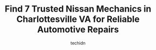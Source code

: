 ---
layout: ampstory
image: https://images.unsplash.com/photo-1503376780353-7e6692767b70?ixlib=rb-4.0.3&ixid=MnwxMjA3fDB8MHxwaG90by1wYWdlfHx8fGVufDB8fHx8&auto=format&fit=crop&w=640&h=853&q=80
author: techidn
featured: false
description: Discover the 7 best Nissan Mechanic in Charlottesville VA, USA and ensure your vehicle receives the highest quality of care. These trusted professionals are known for their skill, knowledge,
title: Find 7 Trusted Nissan Mechanics in Charlottesville VA for Reliable Automotive Repairs
cover:
   title: Find 7 Trusted Nissan Mechanics in Charlottesville VA for Reliable Automotive Repairs
   subtitle: Rickpate
   background: https://images.unsplash.com/photo-1503376780353-7e6692767b70?ixlib=rb-4.0.3&ixid=MnwxMjA3fDB8MHxwaG90by1wYWdlfHx8fGVufDB8fHx8&auto=format&fit=crop&w=640&h=853&q=80

pages: 
 - layout: thirds
   top: <h1>#1 Total Auto Service</h1>
   bottom: "<p>I trust Total Auto completely after 15 plus years of service; theyve never steered me wrong and always fixed my Lexus to perfection and they give you the straight stor</p>"
   background: https://www.knot35.com/toplist/wp-content/uploads/2023/06/best-nissan-mechanic-1-in-charlottesville-va-1685842060.jpeg
   backgroundblur: true
 - layout: thirds
   top: <h1>#2 API Service Center</h1>
   bottom: "<p>1242 Harris St, Charlottesville, VA 22903, United States</p>"
   background: https://www.knot35.com/toplist/wp-content/uploads/2023/06/best-nissan-mechanic-2-in-charlottesville-va-1685842060.jpeg
   cta:
      link: https://www.knot35.com/toplist/find-7-trusted-nissan-mechanics-in-charlottesville-va-for-reliable-automotive-repairs/
      text: Find 7 Trusted Nissan Mechanics in Charlottesville VA for Reliable Automotive Repairs
 - layout: thirds
   top: <h1>#3 Larrys Auto & Truck Repair</h1>
   bottom: "<p>1313 Belleview Ave, Charlottesville, VA 22901, United States</p>"
   background: https://www.knot35.com/toplist/wp-content/uploads/2023/06/best-nissan-mechanic-3-in-charlottesville-va-1685842061.jpeg
   cta:
      link: https://www.knot35.com/toplist/find-7-trusted-nissan-mechanics-in-charlottesville-va-for-reliable-automotive-repairs/
      text: Find 7 Trusted Nissan Mechanics in Charlottesville VA for Reliable Automotive Repairs
 - layout: thirds
   top: <h1>#4 Straight Up Automotive Service</h1>
   bottom: "<p>601A Albemarle St, Charlottesville, VA 22903, United States</p>"
   background: https://images.unsplash.com/photo-1574169208507-84376144848b?ixlib=rb-4.0.3&ixid=MnwxMjA3fDB8MHxwaG90by1wYWdlfHx8fGVufDB8fHx8&auto=format&fit=crop&w=640&h=853&q=80
   cta:
      link: https://www.knot35.com/toplist/find-7-trusted-nissan-mechanics-in-charlottesville-va-for-reliable-automotive-repairs/
      text: Find 7 Trusted Nissan Mechanics in Charlottesville VA for Reliable Automotive Repairs
 - layout: thirds
   top: <h1>#5 C-Ville Imports</h1>
   bottom: "<p>108 Lewis St, Charlottesville, VA 22903, United States</p>"
   background: https://images.unsplash.com/photo-1604871000636-074fa5117945?ixlib=rb-4.0.3&ixid=MnwxMjA3fDB8MHxwaG90by1wYWdlfHx8fGVufDB8fHx8&auto=format&fit=crop&w=640&h=853&q=80
   cta:
      link: https://www.knot35.com/toplist/find-7-trusted-nissan-mechanics-in-charlottesville-va-for-reliable-automotive-repairs/
      text: Find 7 Trusted Nissan Mechanics in Charlottesville VA for Reliable Automotive Repairs
 - layout: thirds
   top: <h1>#6 C & R Auto Service</h1>
   bottom: "<p>1136 E Market St, Charlottesville, VA 22902, United States</p>"
   background: https://images.unsplash.com/photo-1536745287225-21d689278fd1?ixlib=rb-4.0.3&ixid=MnwxMjA3fDB8MHxwaG90by1wYWdlfHx8fGVufDB8fHx8&auto=format&fit=crop&w=640&h=853&q=80
   cta:
      link: https://www.knot35.com/toplist/find-7-trusted-nissan-mechanics-in-charlottesville-va-for-reliable-automotive-repairs/
      text: Find 7 Trusted Nissan Mechanics in Charlottesville VA for Reliable Automotive Repairs
 - layout: thirds
   top: <h1>#7 Blueridge Motor Works Inc. European Auto Repair BMW, Porsche, Audi, VW Mini Cooper, Mercedes Benz</h1>
   bottom: "<p>1127 River Rd, Charlottesville, VA 22901, United States</p>"
   background: https://images.unsplash.com/photo-1522441815192-d9f04eb0615c?ixlib=rb-4.0.3&ixid=MnwxMjA3fDB8MHxwaG90by1wYWdlfHx8fGVufDB8fHx8&auto=format&fit=crop&w=640&h=853&q=80
   cta:
      link: https://www.knot35.com/toplist/find-7-trusted-nissan-mechanics-in-charlottesville-va-for-reliable-automotive-repairs/
      text: Find 7 Trusted Nissan Mechanics in Charlottesville VA for Reliable Automotive Repairs
 - layout: thirds
   middle: Continue reading...
   background: https://images.unsplash.com/photo-1488554378835-f7acf46e6c98?ixlib=rb-4.0.3&ixid=MnwxMjA3fDB8MHxwaG90by1wYWdlfHx8fGVufDB8fHx8&auto=format&fit=crop&w=640&h=853&q=80
   cta:
      link: https://www.knot35.com/toplist/find-7-trusted-nissan-mechanics-in-charlottesville-va-for-reliable-automotive-repairs/
      text: Find 7 Trusted Nissan Mechanics in Charlottesville VA for Reliable Automotive Repairs
      
---
